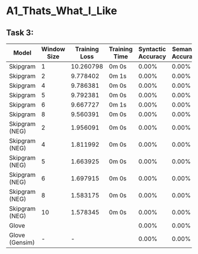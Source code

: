 # A1_Thats_What_I_Like
## Task 3:
| Model            | Window Size | Training Loss | Training Time | Syntactic Accuracy | Semantic Accuracy |
|------------------|-------------|---------------|---------------|---------------------|--------------------|
| Skipgram         |   1         | 10.260798     |  0m 0s        | 0.00%               | 0.00%              |
| Skipgram         |   2         | 9.778402      |  0m 1s        | 0.00%               | 0.00%              |
| Skipgram         |   4         | 9.786381      |  0m 0s        | 0.00%               | 0.00%              |
| Skipgram         |   5         | 9.792381      |  0m 0s        | 0.00%               | 0.00%              |
| Skipgram         |   6         | 9.667727      |  0m 1s        | 0.00%               | 0.00%              |
| Skipgram         |   8         | 9.560391      |  0m 0s        | 0.00%               | 0.00%              |
| Skipgram (NEG)   |   2         | 1.956091      |  0m 0s        | 0.00%               | 0.00%              |
| Skipgram (NEG)   |   4         | 1.811992      |  0m 0s        | 0.00%               | 0.00%              |
| Skipgram (NEG)   |   5         | 1.663925      |  0m 0s        | 0.00%               | 0.00%              |
| Skipgram (NEG)   |   6         | 1.697915      |  0m 0s        | 0.00%               | 0.00%              |
| Skipgram (NEG)   |   8         | 1.583175      |  0m 0s        | 0.00%               | 0.00%              |
| Skipgram (NEG)   |  10         | 1.578345      |  0m 0s        | 0.00%               | 0.00%              |
| Glove            |             |               |               | 0.00%               | 0.00%              |
| Glove (Gensim)   | -           | -             |               | 0.00%               | 0.00%              |




